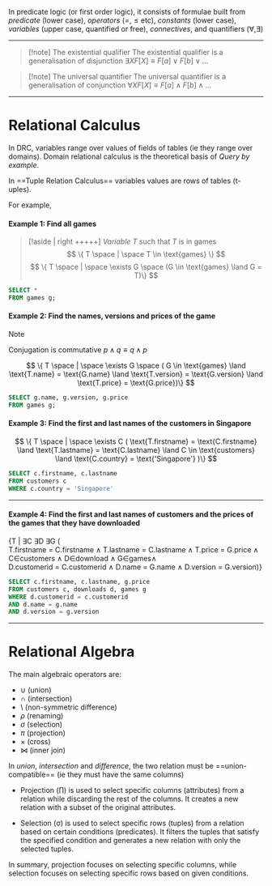 In predicate logic (or first order logic), it consists of formulae built from *predicate* (lower case), *operators* $(=, \leq \text{etc})$, *constants* (lower case), *variables* (upper case, quantified or free), *connectives*, and quantifiers $(\forall, \exists)$ 

---
>[!note] The existential qualifier
>The existential qualifier is a generalisation of disjunction
>$\exists{X} F[X] \equiv F[a] \lor F[b] \lor ...$

>[!note] The universal quantifier
>The universal quantifier is a generalisation of conjunction
>$\forall{X} F[X] \equiv F[a] \land F[b] \land ...$

---

#  Relational Calculus

In DRC, variables range over values of fields of tables (ie they range over domains). Domain relational calculus is the theoretical basis of *Query by example*.

In ==Tuple Relation Calculus== variables values are rows of tables (t-uples).

For example,

#### Example 1: Find all games

>[!aside | right +++++]
>*Variable* $T$ such that $T$ is in games
$$
\{ T \space | \space T \in \text{games} \}
$$
$$
\{ T \space | \space \exists G \space (G \in \text{games} \land G = T)\}
$$
```sql
SELECT *
FROM games g;
```

#### Example 2: Find the names, versions and prices of the game
>[!note]
>Conjugation is commutative $p \land q \equiv q \land p$

$$
\{ T \space | \space \exists G \space 
	( G \in \text{games} \land 
	\text{T.name} = \text{G.name} \land 
	\text{T.version} = \text{G.version} \land 
	\text{T.price} = \text{G.price})\}
$$

```sql
SELECT g.name, g.version, g.price
FROM games g;
```

#### Example 3: Find the first and last names of the customers in Singapore

$$
\{ T \space | \space \exists C (
	\text{T.firstname} = \text{C.firstname} \land
	\text{T.lastname} = \text{C.lastname} \land
	C \in \text{customers} \land
	\text{C.country} = \text{'Singapore'}
)\}
$$
```sql
SELECT c.firstname, c.lastname
FROM customers c
WHERE c.country = 'Singapore'
```

---

#### Example 4: Find the first and last names of customers and the prices of the games that they have downloaded

{T | ∃C ∃D ∃G (  
T.firstname = C.firstname ∧ T.lastname = C.lastname ∧ T.price = G.price ∧ C∈customers ∧ D∈download ∧ G∈games∧  
D.customerid = C.customerid ∧ D.name = G.name ∧ D.version = G.version)}

```sql
SELECT c.firstname, c.lastname, g.price
FROM customers c, downloads d, games g
WHERE d.customerid = c.customerid
AND d.name = g.name
AND d.version = g.version
```

---

# Relational Algebra
The main algebraic operators are:
- $\cup$ (union)
- $\cap$ (intersection)
- $\setminus$ (non-symmetric difference)
- $\rho$ (renaming)
- $\sigma$ (selection)
- $\pi$ (projection)
- $\times$ (cross)
- $\bowtie$ (inner join)

In *union*, *intersection* and *difference*, the two relation must be ==union-compatible== (ie they must have the same columns)

- Projection (∏) is used to select specific columns (attributes) from a relation while discarding the rest of the columns. It creates a new relation with a subset of the original attributes.

- Selection (σ) is used to select specific rows (tuples) from a relation based on certain conditions (predicates). It filters the tuples that satisfy the specified condition and generates a new relation with only the selected tuples.

In summary, projection focuses on selecting specific columns, while selection focuses on selecting specific rows based on given conditions.
